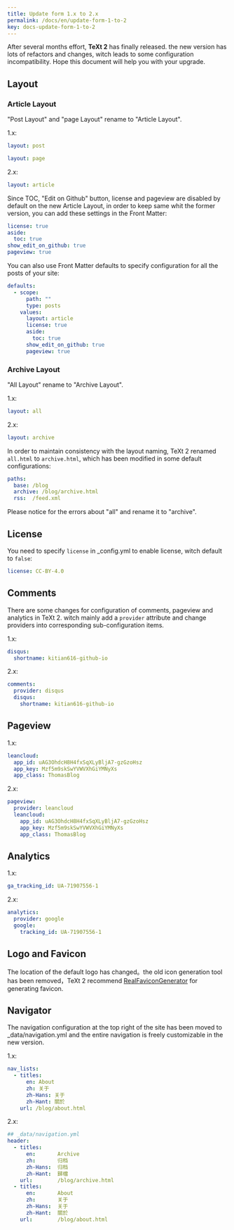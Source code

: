```yaml
---
title: Update form 1.x to 2.x
permalink: /docs/en/update-form-1-to-2
key: docs-update-form-1-to-2
---
```


After several months effort, **TeXt 2** has finally released. the new version has lots of refactors and changes, witch leads to some configuration incompatibility. Hope this document will help you with your upgrade.

## Layout

### Article Layout

"Post Layout" and "page Layout" rename to "Article Layout".

1.x:

```yml
layout: post
```

```yml
layout: page
```

2.x:

```yml
layout: article
```

Since TOC, "Edit on Github" button, license and pageview are disabled by default on the new Article Layout, in order to keep same whit the former version, you can add these settings in the Front Matter:

```yml
license: true
aside:
  toc: true
show_edit_on_github: true
pageview: true
```

You can also use Front Matter defaults to specify configuration for all the posts of your site:

```yml
defaults:
  - scope:
      path: ""
      type: posts
    values:
      layout: article
      license: true
      aside:
        toc: true
      show_edit_on_github: true
      pageview: true
```

### Archive Layout

"All Layout" rename to "Archive Layout".

1.x:

```yml
layout: all
```

2.x:

```yml
layout: archive
```

In order to maintain consistency with the layout naming, TeXt 2 renamed `all.html` to `archive.html`, which has been modified in some default configurations:

```yml
paths:
  base: /blog
  archive: /blog/archive.html
  rss:  /feed.xml
```

Please notice for the errors about "all" and rename it to "archive".

## License

You need to specify `license` in _config.yml to enable license, witch default to `false`:

```yml
license: CC-BY-4.0
```

## Comments

There are some changes for configuration of comments, pageview and analytics in TeXt 2. witch mainly add a `provider` attribute and change providers into corresponding sub-configuration items.

1.x:

```yml
disqus:
  shortname: kitian616-github-io
```

2.x:

```yml
comments:
  provider: disqus
  disqus:
    shortname: kitian616-github-io
```

## Pageview

1.x:

```yml
leancloud:
  app_id: uAG3OhdcH8H4fxSqXLyBljA7-gzGzoHsz
  app_key: Mzf5m9skSwYVWVXhGiYMNyXs
  app_class: ThomasBlog
```

2.x:

```yml
pageview:
  provider: leancloud
  leancloud:
    app_id: uAG3OhdcH8H4fxSqXLyBljA7-gzGzoHsz
    app_key: Mzf5m9skSwYVWVXhGiYMNyXs
    app_class: ThomasBlog
```

## Analytics

1.x:

```yml
ga_tracking_id: UA-71907556-1
```
2.x:

```yml
analytics:
  provider: google
  google:
    tracking_id: UA-71907556-1
```

## Logo and Favicon

The location of the default logo has changed。the old icon generation tool has been removed，TeXt 2 recommend [RealFaviconGenerator](https://realfavicongenerator.net/) for generating favicon.

## Navigator

The navigation configuration at the top right of the site has been moved to _data/navigation.yml and the entire navigation is freely customizable in the new version.

1.x:

```yml
nav_lists:
  - titles:
      en: About
      zh: 关于
      zh-Hans: 关于
      zh-Hant: 關於
    url: /blog/about.html
```

2.x:

```yml
## _data/navigation.yml
header:
  - titles:
      en:       Archive
      zh:       归档
      zh-Hans:  归档
      zh-Hant:  歸檔
    url:        /blog/archive.html
  - titles:
      en:       About
      zh:       关于
      zh-Hans:  关于
      zh-Hant:  關於
    url:        /blog/about.html
```